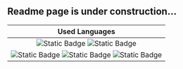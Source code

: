 <h2>Readme page is under construction...</h2>


| Used Languages|
| :---: |
  |<img alt="Static Badge" src="https://img.shields.io/badge/C%23-_-purple"> <img alt="Static Badge" src="https://img.shields.io/badge/Java-_-yellow"> |
  |<img alt="Static Badge" src="https://img.shields.io/badge/HTML5-_-orange"> <img alt="Static Badge" src="https://img.shields.io/badge/CSS3-_-blue"> <img alt="Static Badge" src="https://img.shields.io/badge/PHP-_-blueviolet">|

<!--
**HeadTDev/HeadTDev** is a ✨ _special_ ✨ repository because its `README.md` (this file) appears on your GitHub profile.

Here are some ideas to get you started:

- 🔭 I’m currently working on ...
- 🌱 I’m currently learning ...
- 👯 I’m looking to collaborate on ...
- 🤔 I’m looking for help with ...
- 💬 Ask me about ...
- 📫 How to reach me: ...
- 😄 Pronouns: ...
- ⚡ Fun fact: ...
-->
